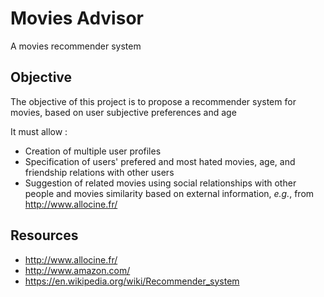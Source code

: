 # Movies Advisor

A movies recommender system


## Objective

The objective of this project is to propose a recommender system for movies, based on user subjective preferences and age

It must allow :
* Creation of multiple user profiles 
* Specification of users' prefered and most hated movies, age, and friendship relations with other users
* Suggestion of related movies using social relationships with other people and movies similarity based on 
external information, _e.g._, from http://www.allocine.fr/

## Resources

* http://www.allocine.fr/
* http://www.amazon.com/
* https://en.wikipedia.org/wiki/Recommender_system
